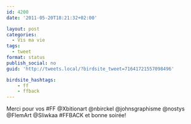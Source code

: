 ```yaml
---
id: 4200
date: '2011-05-20T18:21:32+02:00'

layout: post
categories:
  - Vis ma vie
tags:
  - tweet
format: status
publish_social: no
guid: 'http://tweets.local/?birdsite_tweet=71641721557098496'

birdsite_hashtags:
    - ff
    - ffback
---
```


Merci pour vos #FF @Xbitionart @nbirckel @johnsgraphisme @nostys @FlemArt @Sliwkaa #FFBACK et bonne soirée!